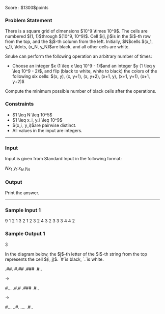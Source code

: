 
<div>

<span>

<span>

<p>
Score : $1300$points
</p>

<div>

<section>

### **Problem Statement**

<p>
There is a square grid of dimensions $10^9 \times 10^9$.
The cells are numbered $(1, 1)$through $(10^9, 10^9)$.
Cell $(i, j)$is in the $i$-th row from the top, and the $j$-th column from the left.
Initially, $N$cells $(x_1, y_1), \ldots, (x_N, y_N)$are black, and all other cells are white.
</p>

<p>
Snuke can perform the following operation an arbitrary number of times:
</p>

<ul>

<li>
Choose an integer $x (1 \leq x \leq 10^9 - 1)$and an integer $y (1 \leq y \leq 10^9 - 2)$, and flip (black to white, white to black) the colors of the following six cells:
$(x, y), (x, y+1), (x, y+2), (x+1, y), (x+1, y+1), (x+1, y+2)$
</li>

</ul>

<p>
Compute the minimum possible number of black cells after the operations.
</p>

</section>

</div>

<div>

<section>

### **Constraints**

<ul>

<li>
$1 \leq N \leq 10^5$
</li>

<li>
$1 \leq x_i, y_i \leq 10^9$
</li>

<li>
$(x_i, y_i)$are pairwise distinct.
</li>

<li>
All values in the input are integers.
</li>

</ul>

</section>

</div>

---

<div>

<div>

<section>

### **Input**

<p>
Input is given from Standard Input in the following format:
</p>

<div>

$N$$x_1 \ y_1$$:$$x_N \ y_N$
</div>

</section>

</div>

<div>

<section>

### **Output**

<p>
Print the answer.
</p>

</section>

</div>

</div>

---

<div>

<section>

### **Sample Input 1**

<div>

9
1 2
1 3
2 1
2 3
2 4
3 2
3 3
3 4
4 2

</div>

</section>

</div>

<div>

<section>

### **Sample Output 1**

<div>

3

</div>

<p>
In the diagram below, the $j$-th letter of the $i$-th string from the top represents the cell $(i, j)$.
`#`is black, `.`is white.
</p>

<div>

.##.
#.##
.###
.#..

->

#...
.#.#
.###
.#..

->

#...
..#.
....
.#..

</div>

</section>

</div>

</span>

</span>

</div>
